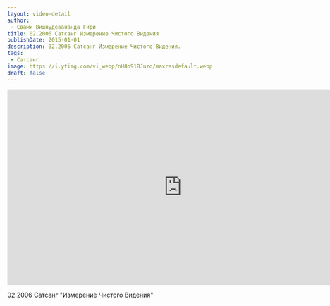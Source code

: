 ```yaml
---
layout: video-detail
author:
 - Свами Вишнудевананда Гири
title: 02.2006 Сатсанг Измерение Чистого Видения
publishDate: 2015-01-01
description: 02.2006 Сатсанг Измерение Чистого Видения. 
tags: 
 - Сатсанг
image: https://i.ytimg.com/vi_webp/nH8o91BJuzo/maxresdefault.webp
draft: false
---
```


<iframe width="790" height="444" src="https://www.youtube.com/embed/nH8o91BJuzo" frameborder="0" allowfullscreen=""></iframe> 

 02.2006 Сатсанг "Измерение Чистого Видения"

  

 